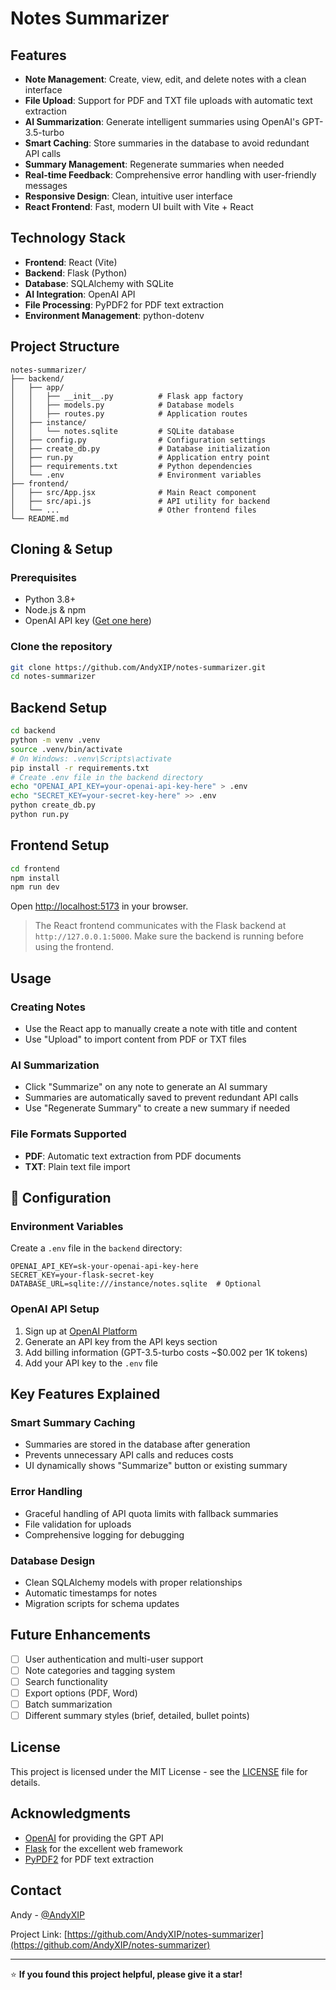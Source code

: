 

# Notes Summarizer

## Features

- **Note Management**: Create, view, edit, and delete notes with a clean interface
- **File Upload**: Support for PDF and TXT file uploads with automatic text extraction
- **AI Summarization**: Generate intelligent summaries using OpenAI's GPT-3.5-turbo
- **Smart Caching**: Store summaries in the database to avoid redundant API calls
- **Summary Management**: Regenerate summaries when needed
- **Real-time Feedback**: Comprehensive error handling with user-friendly messages
- **Responsive Design**: Clean, intuitive user interface
- **React Frontend**: Fast, modern UI built with Vite + React

## Technology Stack

- **Frontend**: React (Vite)
- **Backend**: Flask (Python)
- **Database**: SQLAlchemy with SQLite
- **AI Integration**: OpenAI API
- **File Processing**: PyPDF2 for PDF text extraction
- **Environment Management**: python-dotenv

## Project Structure

```
notes-summarizer/
├── backend/
│   ├── app/
│   │   ├── __init__.py          # Flask app factory
│   │   ├── models.py            # Database models
│   │   ├── routes.py            # Application routes
│   ├── instance/
│   │   └── notes.sqlite         # SQLite database
│   ├── config.py                # Configuration settings
│   ├── create_db.py             # Database initialization
│   ├── run.py                   # Application entry point
│   ├── requirements.txt         # Python dependencies
│   └── .env                     # Environment variables
├── frontend/
│   ├── src/App.jsx              # Main React component
│   ├── src/api.js               # API utility for backend
│   └── ...                      # Other frontend files
└── README.md
```

## Cloning & Setup

### Prerequisites
- Python 3.8+
- Node.js & npm
- OpenAI API key ([Get one here](https://platform.openai.com/api-keys))

### Clone the repository
```bash
git clone https://github.com/AndyXIP/notes-summarizer.git
cd notes-summarizer
```

## Backend Setup
```bash
cd backend
python -m venv .venv
source .venv/bin/activate
# On Windows: .venv\Scripts\activate
pip install -r requirements.txt
# Create .env file in the backend directory
echo "OPENAI_API_KEY=your-openai-api-key-here" > .env
echo "SECRET_KEY=your-secret-key-here" >> .env
python create_db.py
python run.py
```

## Frontend Setup
```bash
cd frontend
npm install
npm run dev
```

Open [http://localhost:5173](http://localhost:5173) in your browser.

> The React frontend communicates with the Flask backend at `http://127.0.0.1:5000`. Make sure the backend is running before using the frontend.

## Usage

### Creating Notes
- Use the React app to manually create a note with title and content
- Use "Upload" to import content from PDF or TXT files

### AI Summarization
- Click "Summarize" on any note to generate an AI summary
- Summaries are automatically saved to prevent redundant API calls
- Use "Regenerate Summary" to create a new summary if needed

### File Formats Supported
- **PDF**: Automatic text extraction from PDF documents
- **TXT**: Plain text file import

## 🔧 Configuration

### Environment Variables
Create a `.env` file in the `backend` directory:

```env
OPENAI_API_KEY=sk-your-openai-api-key-here
SECRET_KEY=your-flask-secret-key
DATABASE_URL=sqlite:///instance/notes.sqlite  # Optional
```

### OpenAI API Setup
1. Sign up at [OpenAI Platform](https://platform.openai.com/)
2. Generate an API key from the API keys section
3. Add billing information (GPT-3.5-turbo costs ~$0.002 per 1K tokens)
4. Add your API key to the `.env` file

## Key Features Explained

### Smart Summary Caching
- Summaries are stored in the database after generation
- Prevents unnecessary API calls and reduces costs
- UI dynamically shows "Summarize" button or existing summary

### Error Handling
- Graceful handling of API quota limits with fallback summaries
- File validation for uploads
- Comprehensive logging for debugging

### Database Design
- Clean SQLAlchemy models with proper relationships
- Automatic timestamps for notes
- Migration scripts for schema updates

## Future Enhancements

- [ ] User authentication and multi-user support
- [ ] Note categories and tagging system
- [ ] Search functionality
- [ ] Export options (PDF, Word)
- [ ] Batch summarization
- [ ] Different summary styles (brief, detailed, bullet points)

## License

This project is licensed under the MIT License - see the [LICENSE](LICENSE) file for details.

## Acknowledgments

- [OpenAI](https://openai.com/) for providing the GPT API
- [Flask](https://flask.palletsprojects.com/) for the excellent web framework
- [PyPDF2](https://pypdf2.readthedocs.io/) for PDF text extraction

## Contact

Andy - [@AndyXIP](https://github.com/AndyXIP)

Project Link: [https://github.com/AndyXIP/notes-summarizer](https://github.com/AndyXIP/notes-summarizer)

---

⭐ **If you found this project helpful, please give it a star!**